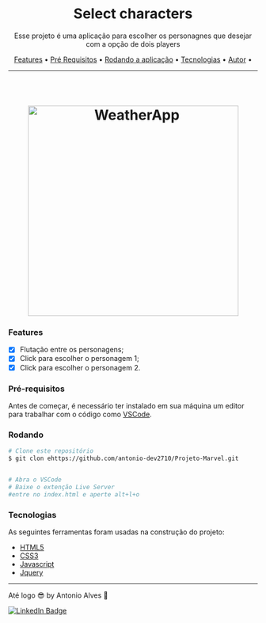 <h1 align="center">Select characters</h1>

<p align="center">Esse projeto é uma aplicação para escolher os personagnes que desejar com a opção de dois players</p>

<p align="center">
 <a href="#features">Features</a> •
 <a href="#pré-requisitos">Pré Requisitos</a> •
 <a href="#rodando-o-mobile">Rodando a aplicação</a> •
 <a href="#tecnologias">Tecnologias</a> •
 <a href="https://www.linkedin.com/in/antonio-alves-56b6b11a9/" target="_blank">Autor</a> •
</p>

---

<br>


<h1 align="center">
  <img alt="WeatherApp" title="WeatherApp" src="https://github.com/antonio-dev2710/Projeto-Marvel/blob/main/imagens/gifSelecionePersonagem.gif" height="425" />
  

</h1>


### Features

- [x] Flutação entre os personagens;
- [x] Click para escolher o personagem 1;
- [x] Click para escolher o personagem 2.

### Pré-requisitos

Antes de começar, é necessário ter instalado em sua máquina um editor para trabalhar com o código como [VSCode](https://code.visualstudio.com/).



### Rodando

```bash
# Clone este repositório
$ git clon ehttps://github.com/antonio-dev2710/Projeto-Marvel.git


# Abra o VSCode
# Baixe o extenção Live Server
#entre no index.html e aperte alt+l+o

```


### Tecnologias

As seguintes ferramentas foram usadas na construção do projeto:

- [HTML5](https://www.typescriptlang.org/)
- [CSS3](https://reactnative.dev/)
- [Javascript](https://openweathermap.org/api)
- [Jquery](https://pt-br.reactjs.org/docs/context.html)



---
Até logo 😎 by Antonio Alves 👋

[![LinkedIn Badge](https://img.shields.io/badge/-Antonio-blue?style=flat-square&logo=Linkedin&logoColor=white&link=https://www.linkedin.com/in/arthurpc03/)](https://www.linkedin.com/in/antonio-alves-56b6b11a9/)

 
